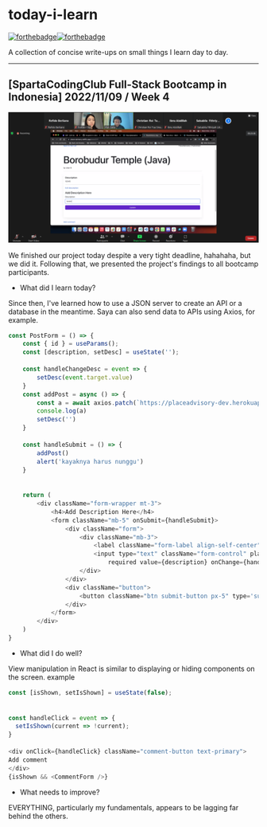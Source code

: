 # today-i-learn

[![forthebadge](https://forthebadge.com/images/badges/built-with-love.svg)](https://wajahatkarim.com)[![forthebadge](https://forthebadge.com/images/badges/makes-people-smile.svg)](https://wajahatkarim.com)

A collection of concise write-ups on small things I learn day to day.

---

## [SpartaCodingClub Full-Stack Bootcamp in Indonesia] 2022/11/09 / Week 4

![image](/images/18.png)

We finished our project today despite a very tight deadline, hahahaha, but we did it. Following that, we presented the project's findings to all bootcamp participants.

- What did I learn today?

Since then, I've learned how to use a JSON server to create an API or a database in the meantime. Saya can also send data to APIs using Axios, for example.

```js
const PostForm = () => {
    const { id } = useParams();
    const [description, setDesc] = useState('');

    const handleChangeDesc = event => {
        setDesc(event.target.value)
    }
    const addPost = async () => {
        const a = await axios.patch(`https://placeadvisory-dev.herokuapp.com/posts/${id}`, {description})
        console.log(a)
        setDesc('')
    }

    const handleSubmit = () => {
        addPost()
        alert('kayaknya harus nunggu')
    }


    return (
        <div className="form-wrapper mt-3">
            <h4>Add Description Here</h4>
            <form className="mb-5" onSubmit={handleSubmit}>
                <div className="form">
                    <div className="mb-3">
                        <label className="form-label align-self-center">Description</label>
                        <input type="text" className="form-control" placeholder='change description'
                            required value={description} onChange={handleChangeDesc} />
                    </div>
                </div>
                <div className="button">
                    <button className="btn submit-button px-5" type='submit'>Update</button>
                </div>
            </form>
        </div>
    )
}
```

- What did I do well?

View manipulation in React is similar to displaying or hiding components on the screen. example

```js
const [isShown, setIsShown] = useState(false);


const handleClick = event => {
  setIsShown(current => !current);
}

<div onClick={handleClick} className="comment-button text-primary">
Add comment
</div>
{isShown && <CommentForm />}
```

- What needs to improve?

EVERYTHING, particularly my fundamentals, appears to be lagging far behind the others.
